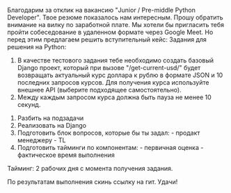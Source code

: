 Благодарим за отклик на вакансию "Junior / Pre-middle Python Developer".
Твое резюме показалось нам интересным. Прошу обратить внимание на вилку по заработной плате. Мы хотели бы пригласить тебя пройти собеседование в удаленном формате через Google Meet. Но перед этим предлагаем решить вступительный кейс: Задания для решения на Python: 
1) В качестве тестового задания тебе необходимо создать базовый Django проект, который при вызове "/get-current-usd/" будет возвращать актуальный курс доллара к рублю в формате JSON и 10 последних запросов курсов. Для получения курса используйте внешнее API (выберите подходящее самостоятельно).
2) Между каждым запросом курса должна быть пауза не менее 10 секунд. 

1. Разбить на подзадачи
2. Реализовать на Django
3. Подготовить блок вопросов, которые бы ты задал: - продакт менеджеру - TL
4. Подготовить тайминги по компонентам: - первичная оценка - фактическое время выполнения

Тайминг: 2 рабочих дня с момента получения задания.

По результатам выполнения скинь ссылку на гит. Удачи!